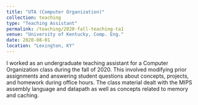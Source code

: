 ```yaml
---
title: "UTA (Computer Organization)"
collection: teaching
type: "Teaching Assistant"
permalink: /teaching/2020-fall-teaching-ta1
venue: "University of Kentucky, Comp. Eng."
date: 2020-08-01
location: "Lexington, KY"
---
```


I worked as an undergraduate teaching assistant for a Computer Organization class during the fall of 2020. This involved modifying prior assignments and answering student questions about concepts, projects, and homework during office hours. The class material dealt with the MIPS assembly language and datapath as well as concepts related to memory and caching.